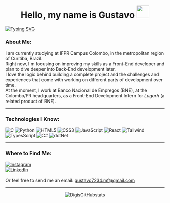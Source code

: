 <h1 align="center" margin-left="300px">Hello, my name is Gustavo <img height="40" margin-top="50%" src="https://media.tenor.com/c9jE4z5NDmIAAAAi/cool-emoji.gif"></h1>


[![Typing SVG](https://readme-typing-svg.demolab.com?font=Fira+Code&duration=4000&pause=1000&color=6C63FE&center=true&vCenter=true&multiline=true&random=false&width=700&height=40&lines=FrontEnd+Developer+in+constant+evolution)](https://git.io/typing-svg)

### About Me:
I am currently studying at IFPR Campus Colombo, in the metropolitan region of Curitiba, Brazil.  
Right now, I'm focusing on improving my skills as a Front-End developer and plan to dive deeper into Back-End development later.  
I love the logic behind building a complete project and the challenges and experiences that come with working on different parts of development over time.  
At the moment, I work at Banco Nacional de Empregos (BNE), at the Colombo/PR headquarters, as a Front-End Development Intern for *Lugarh* (a related product of BNE).

---

### Technologies I Know:
![C](https://img.shields.io/badge/C-00599C?style=for-the-badge&logo=c&logoColor=white)  ![Python](https://img.shields.io/badge/Python-3776AB?style=for-the-badge&logo=python&logoColor=white)  ![HTML5](https://img.shields.io/badge/HTML5-E34F26?style=for-the-badge&logo=html5&logoColor=white)  ![CSS3](https://img.shields.io/badge/CSS3-1572B6?style=for-the-badge&logo=css3&logoColor=white)  ![JavaScript](https://img.shields.io/badge/JavaScript-F7DF1E?style=for-the-badge&logo=javascript&logoColor=black)  ![React](https://img.shields.io/badge/-ReactJs-61DAFB?logo=react&logoColor=white&style=for-the-badge)  ![Tailwind](https://img.shields.io/badge/Tailwind_CSS-grey?style=for-the-badge&logo=tailwind-css&logoColor=38B2AC)  ![TypesScript](https://img.shields.io/badge/TypeScript-3178C6?style=for-the-badge&logo=typescript&logoColor=white)  ![C#](https://img.shields.io/badge/C%23-239120?style=for-the-badge&logo=c-sharp&logoColor=white)  ![dotNet](https://img.shields.io/badge/.NET-5C2D91?style=for-the-badge&logo=.net&logoColor=white)

---

### Where to Find Me:
[![Instagram](https://img.shields.io/badge/Instagram-%23E4405F.svg?&style=for-the-badge&logo=instagram&logoColor=white)](https://www.instagram.com/digisss01)  
[![LinkedIn](https://img.shields.io/badge/LinkedIn-0077B5.svg?&style=for-the-badge&logo=linkedin&logoColor=white)](https://www.linkedin.com/in/gustavo-martins-fernandes-291a182b9/overlay/about-this-profile/)  
<br>
Or feel free to send me an email: gustavo7234.mf@gmail.com

---

<div align="center">

![DigisGitHubstats](https://github-readme-stats.vercel.app/api?username=Digiss&show_icons=true&theme=dark)

</div>
